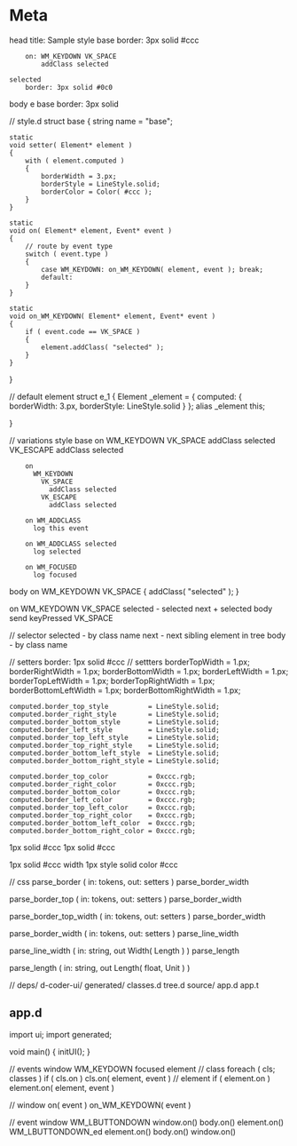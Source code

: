 # Meta

head
    title: Sample
style
    base
        border: 3px solid #ccc

        on: WM_KEYDOWN VK_SPACE
            addClass selected

    selected
        border: 3px solid #0c0
body
  e base
    border: 3px solid


// style.d
struct base
{
    string name = "base";

    static
    void setter( Element* element )
    {
        with ( element.computed )
        {
            borderWidth = 3.px;
            borderStyle = LineStyle.solid;
            borderColor = Color( #ccc );
        }
    }

    static
    void on( Element* element, Event* event )
    {
        // route by event type
        switch ( event.type )
        {
            case WM_KEYDOWN: on_WM_KEYDOWN( element, event ); break;
            default:
        }
    }

    static
    void on_WM_KEYDOWN( Element* element, Event* event )
    {
        if ( event.code == VK_SPACE )
        {
            element.addClass( "selected" );
        }
    }
}


// default element
struct e_1
{
    Element _element = { 
      computed: { 
        borderWidth: 3.px,
        borderStyle: LineStyle.solid
      }
    };
    alias _element this;

}
  

// variations
style
    base
        on WM_KEYDOWN 
          VK_SPACE
            addClass selected
          VK_ESCAPE
            addClass selected

        on
          WM_KEYDOWN 
            VK_SPACE
              addClass selected
            VK_ESCAPE
              addClass selected

        on WM_ADDCLASS
          log this event

        on WM_ADDCLASS selected
          log selected

        on WM_FOCUSED
          log focused

body
  on WM_KEYDOWN VK_SPACE
      {
          addClass( "selected" );
      }

  on WM_KEYDOWN VK_SPACE
      selected
        - selected
        next
          + selected
      body
        send keyPressed VK_SPACE

// selector
selected - by class name
next     - next sibling element in tree
body     - by class name

//  setters
border: 1px solid #ccc
    // settters
    borderTopWidth         = 1.px;
    borderRightWidth       = 1.px;
    borderBottomWidth      = 1.px;
    borderLeftWidth        = 1.px;
    borderTopLeftWidth     = 1.px;
    borderTopRightWidth    = 1.px;
    borderBottomLeftWidth  = 1.px;
    borderBottomRightWidth = 1.px;

    computed.border_top_style          = LineStyle.solid;
    computed.border_right_style        = LineStyle.solid;
    computed.border_bottom_style       = LineStyle.solid;
    computed.border_left_style         = LineStyle.solid;
    computed.border_top_left_style     = LineStyle.solid;
    computed.border_top_right_style    = LineStyle.solid;
    computed.border_bottom_left_style  = LineStyle.solid;
    computed.border_bottom_right_style = LineStyle.solid;

    computed.border_top_color          = 0xccc.rgb;
    computed.border_right_color        = 0xccc.rgb;
    computed.border_bottom_color       = 0xccc.rgb;
    computed.border_left_color         = 0xccc.rgb;
    computed.border_top_left_color     = 0xccc.rgb;
    computed.border_top_right_color    = 0xccc.rgb;
    computed.border_bottom_left_color  = 0xccc.rgb;
    computed.border_bottom_right_color = 0xccc.rgb;

1px solid #ccc
    1px
    solid
    #ccc

1px solid #ccc
    width 1px
    style solid
    color #ccc

// css
parse_border           ( in: tokens, out: setters )
    parse_border_width

parse_border_top       ( in: tokens, out: setters )
    parse_border_width

parse_border_top_width ( in: tokens, out: setters )
    parse_border_width

parse_border_width     ( in: tokens, out: setters )
    parse_line_width

parse_line_width ( in: string, out Width( Length ) )
    parse_length

parse_length ( in: string, out Length( float, Unit ) )


//
deps/
  d-coder-ui/
generated/
  classes.d
  tree.d
source/
  app.d
app.t

app.d
-----
import ui;
import generated;

void main()
{
    initUI();
}


// events
window
  WM_KEYDOWN
    focused element
      // class
      foreach ( cls; classes )
        if ( cls.on )
          cls.on( element, event )
      // element
        if ( element.on )
          element.on( element, event )

  // window
  on( event )
  on_WM_KEYDOWN( event )

// event
window
  WM_LBUTTONDOWN
    window.on()
      body.on()
        element.on()
          WM_LBUTTONDOWN_ed
        element.on()
      body.on()
    window.on()

